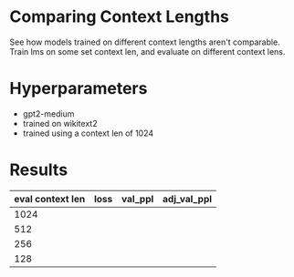 # Comparing Context Lengths

See how models trained on different context lengths aren't comparable. Train lms on some set context len, and evaluate on different context lens.

# Hyperparameters

-   gpt2-medium
-   trained on wikitext2
-   trained using a context len of 1024

# Results

| eval context len | loss | val_ppl | adj_val_ppl |
| ---------------- | ---- | ------- | ----------- |
| 1024             |
| 512              |
| 256              |
| 128              |
